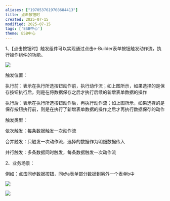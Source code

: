 ```yaml
---
aliases: ["1970537619708684413"]
title: 点击按钮时
created: 2025-07-15
modified: 2025-07-15
tags: ['ESB中心']
theme: ESB中心
---
```


1、【点击按钮时】触发组件可以实现通过点击e-Builder表单按钮触发动作流，执行操作组件的功能。

![](5b3121807e7645b88ddb9cd58dbe37d2.jpg)

触发位置：

执行前：表示在执行所选按钮动作前，执行动作流；如上图所示，如果选择的是保存按钮执行后，则是在将数据保存之后才执行后续的新增表单数据的操作

执行后：表示在执行所选按钮动作后，再执行动作流；如上图所示，如果选择的是保存按钮执行前，则是在执行了新增表单数据的操作之后才再执行数据保存的动作

触发类型：

依次触发：每条数据触发一次动作流

合并触发：只触发一次动作流，选择的数据作为明细数据传入

并行触发：多条数据同时触发，每条数据触发一次动作流

2、业务场景：

例如：点击同步数据按钮，同步a表单部分数据到另外一个表单b中

![](542dc2cc308b25e38870383f322a776b.jpg)

![](a88170227c10425c87979f14262a4d2e.jpg)